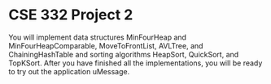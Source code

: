 # CSE 332 Project 2

You will implement data structures MinFourHeap and MinFourHeapComparable, MoveToFrontList, AVLTree, and ChainingHashTable and sorting algorithms HeapSort, QuickSort, and TopKSort.
After you have finished all the implementations, you will be ready to try out the application uMessage. 